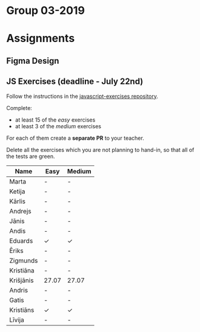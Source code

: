 # Group 03-2019

# Assignments

## Figma Design

## JS Exercises (deadline - July 22nd)
 
Follow the instructions in the [javascript-exercises repository](https://github.com/codelex-io/javascript-exercises).

Complete:

 - at least 15 of the *easy* exercises
 - at least 3 of the *medium* exercises

For each of them create a **separate PR** to your teacher.

Delete all the exercises which you are not planning to hand-in, so that all of the tests are green.

| Name | Easy | Medium |
| --- | --- | --- |
| Marta | - | - |
| Ketija | - | - |
| Kārlis | - | - |
| Andrejs | - | - |
| Jānis | - | - |
| Andis | - | - |
| Eduards | ✓ | ✓ |
| Ēriks | - | - |
| Zigmunds | - | - |
| Kristiāna | - | - |
| Krišjānis | 27.07 | 27.07 |
| Andris | - | - |
| Gatis | - | - |
| Kristiāns | ✓ | ✓ |
| Līvija | - | - |
